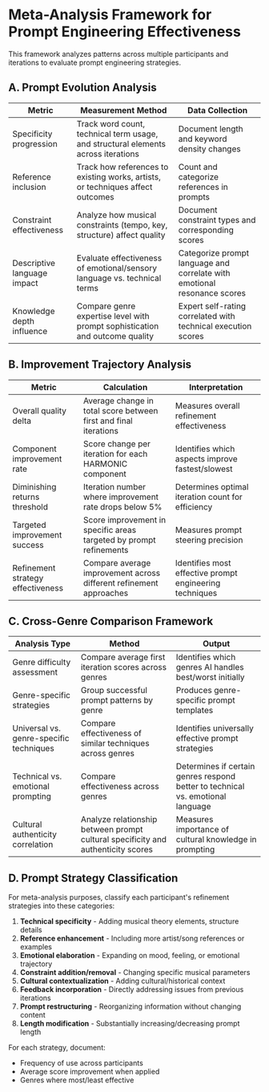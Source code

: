 # Meta-Analysis Framework for Prompt Engineering Effectiveness

This framework analyzes patterns across multiple participants and iterations to evaluate prompt engineering strategies.

## A. Prompt Evolution Analysis

| Metric | Measurement Method | Data Collection |
|--------|-------------------|----------------|
| Specificity progression | Track word count, technical term usage, and structural elements across iterations | Document length and keyword density changes |
| Reference inclusion | Track how references to existing works, artists, or techniques affect outcomes | Count and categorize references in prompts |
| Constraint effectiveness | Analyze how musical constraints (tempo, key, structure) affect quality | Document constraint types and corresponding scores |
| Descriptive language impact | Evaluate effectiveness of emotional/sensory language vs. technical terms | Categorize prompt language and correlate with emotional resonance scores |
| Knowledge depth influence | Compare genre expertise level with prompt sophistication and outcome quality | Expert self-rating correlated with technical execution scores |

## B. Improvement Trajectory Analysis

| Metric | Calculation | Interpretation |
|--------|------------|----------------|
| Overall quality delta | Average change in total score between first and final iterations | Measures overall refinement effectiveness |
| Component improvement rate | Score change per iteration for each HARMONIC component | Identifies which aspects improve fastest/slowest |
| Diminishing returns threshold | Iteration number where improvement rate drops below 5% | Determines optimal iteration count for efficiency |
| Targeted improvement success | Score improvement in specific areas targeted by prompt refinements | Measures prompt steering precision |
| Refinement strategy effectiveness | Compare average improvement across different refinement approaches | Identifies most effective prompt engineering techniques |

## C. Cross-Genre Comparison Framework

| Analysis Type | Method | Output |
|--------------|--------|--------|
| Genre difficulty assessment | Compare average first iteration scores across genres | Identifies which genres AI handles best/worst initially |
| Genre-specific strategies | Group successful prompt patterns by genre | Produces genre-specific prompt templates |
| Universal vs. genre-specific techniques | Compare effectiveness of similar techniques across genres | Identifies universally effective prompt strategies |
| Technical vs. emotional prompting | Compare effectiveness across genres | Determines if certain genres respond better to technical vs. emotional language |
| Cultural authenticity correlation | Analyze relationship between prompt cultural specificity and authenticity scores | Measures importance of cultural knowledge in prompting |

## D. Prompt Strategy Classification

For meta-analysis purposes, classify each participant's refinement strategies into these categories:

1. **Technical specificity** - Adding musical theory elements, structure details
2. **Reference enhancement** - Including more artist/song references or examples
3. **Emotional elaboration** - Expanding on mood, feeling, or emotional trajectory
4. **Constraint addition/removal** - Changing specific musical parameters
5. **Cultural contextualization** - Adding cultural/historical context
6. **Feedback incorporation** - Directly addressing issues from previous iterations
7. **Prompt restructuring** - Reorganizing information without changing content
8. **Length modification** - Substantially increasing/decreasing prompt length

For each strategy, document:
- Frequency of use across participants
- Average score improvement when applied
- Genres where most/least effective